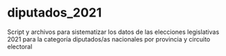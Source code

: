 # diputados_2021
Script y archivos para sistematizar los datos de las elecciones legislativas 2021 para la categoría diputados/as nacionales por provincia y circuito electoral
